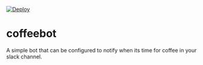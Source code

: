 [![Deploy](https://www.herokucdn.com/deploy/button.png)](https://heroku.com/deploy)

# coffeebot

A simple bot that can be configured to notify when its time for coffee in your slack channel.
